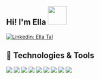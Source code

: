 ## Hi! I'm Ella <img src="https://media.giphy.com/media/mGcNjsfWAjY5AEZNw6/giphy.gif" width="50">

[![Linkedin: Ella Tal](https://img.shields.io/badge/-EllaTal-blue?style=flat-square&logo=Linkedin&logoColor=white&link=https://www.linkedin.com/in/ella-tal-b37b53204/)](https://www.linkedin.com/in/ella-tal-b37b53204/)

## 🔧 Technologies & Tools

![](https://img.shields.io/badge/Code-JavaScript-informational?style=flat&logo=javascript&logoColor=white&color=019875)
![](https://img.shields.io/badge/Code-React-informational?style=flat&logo=react&logoColor=white&color=019875)
![](https://img.shields.io/badge/Code-Angular-informational?style=flat&logo=Angular&logoColor=white&color=019875)
![](https://img.shields.io/badge/Code-CSS3-informational?style=flat&logo=css3&logoColor=white&color=019875)
![](https://img.shields.io/badge/Code-SCSS-informational?style=flat&logo=scss&logoColor=white&color=019875)
![](https://img.shields.io/badge/Code-HTML5-informational?style=flat&logo=html5&logoColor=white&color=019875)
![](https://img.shields.io/badge/Tools-MongoDB-informational?style=flat&logo=MongoDB&logoColor=white&color=019875)
![](https://img.shields.io/badge/Tools-Firebase-informational?style=flat&logo=firebase&logoColor=white&color=019875)
![](https://img.shields.io/badge/Editor-VS_Code-informational?style=flat&logo=visual-studio-code&logoColor=white&color=019875)
